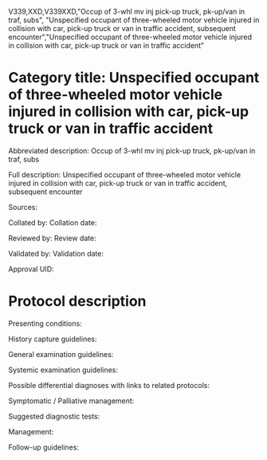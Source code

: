 V339,XXD,V339XXD,"Occup of 3-whl mv inj pick-up truck, pk-up/van in traf, subs", "Unspecified occupant of three-wheeled motor vehicle injured in collision with car, pick-up truck or van in traffic accident, subsequent encounter","Unspecified occupant of three-wheeled motor vehicle injured in collision with car, pick-up truck or van in traffic accident"
# Category title: Unspecified occupant of three-wheeled motor vehicle injured in collision with car, pick-up truck or van in traffic accident

Abbreviated description: Occup of 3-whl mv inj pick-up truck, pk-up/van in traf, subs

Full description: Unspecified occupant of three-wheeled motor vehicle injured in collision with car, pick-up truck or van in traffic accident, subsequent encounter

Sources:

Collated by:
Collation date:

Reviewed by:
Review date:

Validated by:
Validation date:

Approval UID:

# Protocol description

Presenting conditions:

History capture guidelines:

General examination guidelines:

Systemic examination guidelines:

Possible differential diagnoses with links to related protocols:

Symptomatic / Palliative management:

Suggested diagnostic tests:

Management:

Follow-up guidelines:
